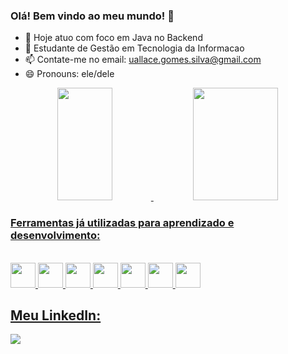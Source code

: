 ### Olá! Bem vindo ao meu mundo! 👋


- 🔭 Hoje atuo com foco em Java no Backend
- 🌱 Estudante de Gestão em Tecnologia da Informacao
- 📫 Contate-me no email: uallace.gomes.silva@gmail.com
- 😄 Pronouns: ele/dele

<div align="center">
  <a href="https://github.com/Uallace">
  <img height="180em" width="42%" src="https://github-readme-stats.vercel.app/api?username=uallace&show_icons=true&theme=dracula&include_all_commits=true&count_private=true"/>
  <img height="180em" width="52%" src="https://github-readme-stats.vercel.app/api/top-langs/?username=uallace&layout=compact&langs_count=7&theme=dracula"/>
</div>
  
### Ferramentas já utilizadas para aprendizado e desenvolvimento:
  
  <div style="display: inline_block"><br>
    <img src="https://cdn.jsdelivr.net/gh/devicons/devicon/icons/html5/html5-original-wordmark.svg" height=40 />
    <img src="https://cdn.jsdelivr.net/gh/devicons/devicon/icons/java/java-original.svg" height=40/>
    <img src="https://cdn.jsdelivr.net/gh/devicons/devicon/icons/angularjs/angularjs-original.svg" height=40>
    <img src="https://cdn.jsdelivr.net/gh/devicons/devicon/icons/javascript/javascript-original.svg" height=40 />
    <img src="https://cdn.jsdelivr.net/gh/devicons/devicon/icons/spring/spring-original.svg" height=40 />
    <img src="https://cdn.jsdelivr.net/gh/devicons/devicon/icons/css3/css3-original.svg" height=40 />
    <img src="https://cdn.jsdelivr.net/gh/devicons/devicon/icons/mysql/mysql-original.svg" height=40 />
  </div>

  ## Meu LinkedIn:
  
  <div>
   <a href="https://www.linkedin.com/in/uallace-gomes-da-silva-98465b3b/" target="_blank"><img src="https://img.shields.io/badge/LinkedIn-0077B5?style=for-the-   badge&logo=linkedin&logoColor=white" target="_blank"></a>
  <div>
